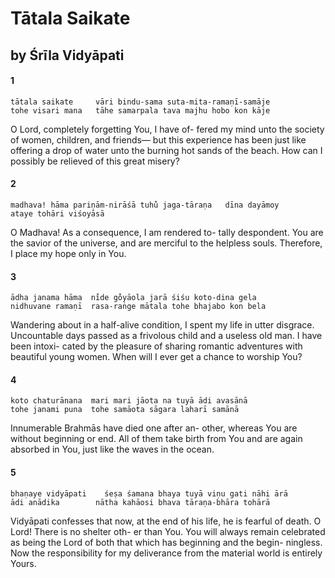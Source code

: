 # Tātala Saikate

## by Śrīla Vidyāpati

#### 1

    tātala saikate     vāri bindu-sama suta-mita-ramaṇī-samāje
    tohe visari mana   tāhe samarpala tava majhu hobo kon kāje

O Lord, completely forgetting You, I have of- fered my mind unto the society of women, children, and friends— but this experience has been just like offering a drop of water unto the burning hot sands of the beach. How can I possibly be relieved of this great misery?

#### 2

    madhava! hāma pariṇām-nirāśā tuhu̐ jaga-tāraṇa   dīna dayāmoy
    ataye tohāri viśoyāsā

O Madhava! As a consequence, I am rendered to- tally despondent. You are the savior of the universe, and are merciful to the helpless souls. Therefore, I place my hope only in You.

#### 3

    ādha janama hāma  ni̐de go̐yāola jarā śiśu koto-dina gela
    nidhuvane ramaṇī  rasa-raṅge mātala tohe bhajabo kon bela

Wandering about in a half-alive condition, I spent my life in utter disgrace. Uncountable days passed as a frivolous child and a useless old man. I have been intoxi- cated by the pleasure of sharing romantic adventures with beautiful young women. When will I ever get a chance to worship You?

#### 4

    koto chaturānana  mari mari jāota na tuyā ādi avasānā
    tohe janami puna  tohe samāota sāgara laharī samānā

Innumerable Brahmās have died one after an- other, whereas You are without beginning or end. All of them take birth from You and are again absorbed in You, just like the waves in the ocean.

#### 5

    bhaṇaye vidyāpati    śeṣa śamana bhaya tuyā viṇu gati nāhi ārā
    ādi anādika        nātha kahāosi bhava tāraṇa-bhāra tohārā

Vidyāpati confesses that now, at the end of his life, he is fearful of death. O Lord! There is no shelter oth- er than You. You will always remain celebrated as being the Lord of both that which has beginning and the begin- ningless. Now the responsibility for my deliverance from the material world is entirely Yours.

